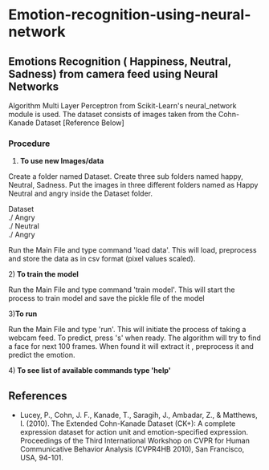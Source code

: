 # Emotion-recognition-using-neural-network



<h2>Emotions Recognition ( Happiness, Neutral, Sadness) from camera feed using Neural Networks </h2>

Algorithm Multi Layer Perceptron from Scikit-Learn's neural_network module is used. The dataset consists of images taken from the Cohn-Kanade Dataset [Reference Below] 

<h3> Procedure</h3>

1) <b>To use new Images/data </b>

  Create a folder named Dataset. Create three sub folders named happy, Neutral,  Sadness.
  Put the images in three different folders named as Happy Neutral and angry inside the Dataset folder.

Dataset <br>
  ./ Angry <br>
  ./ Neutral <br>
  ./ Angry <bre>

  Run the Main File and type command 'load data'. This will load, preprocess and store the data as in csv format (pixel values scaled).

2)<b> To train the model</b>

  Run the Main File and type command 'train model'. This will start the process to train model and save the pickle file of the model

3)<b>To run</b>

  Run the Main File and type 'run'. This will initiate the process of taking a webcam feed.
  To predict, press 's' when ready. The algorithm will try to find a face for next 100 frames. When found it will extract it ,          preprocess it and predict the emotion.

4)<b> To see list of available commands type 'help'</b>





<h2> References </h2>

- Lucey, P., Cohn, J. F., Kanade, T., Saragih, J., Ambadar, Z., & Matthews, I. (2010). The Extended Cohn-Kanade Dataset (CK+): A complete expression dataset for action unit and emotion-specified expression. Proceedings of the Third International Workshop on CVPR for Human Communicative Behavior Analysis (CVPR4HB 2010), San Francisco, USA, 94-101.
